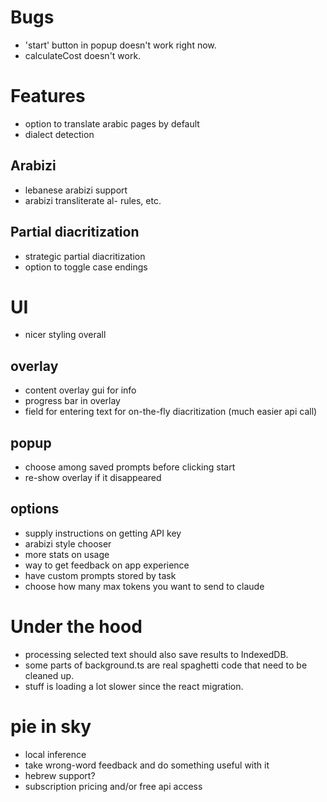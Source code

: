 # Bugs
- 'start' button in popup doesn't work right now.
- calculateCost doesn't work.

# Features
- option to translate arabic pages by default
- dialect detection
## Arabizi
- lebanese arabizi support
- arabizi transliterate al- rules, etc.
## Partial diacritization
- strategic partial diacritization
- option to toggle case endings

# UI
- nicer styling overall
## overlay
- content overlay gui for info
- progress bar in overlay
- field for entering text for on-the-fly diacritization (much easier api call)
## popup
- choose among saved prompts before clicking start
- re-show overlay if it disappeared
## options
- supply instructions on getting API key
- arabizi style chooser
- more stats on usage
- way to get feedback on app experience
- have custom prompts stored by task
- choose how many max tokens you want to send to claude

# Under the hood
- processing selected text should also save results to IndexedDB.
- some parts of background.ts are real spaghetti code that need to be cleaned up.
- stuff is loading a lot slower since the react migration.

# pie in sky
- local inference
- take wrong-word feedback and do something useful with it
- hebrew support?
- subscription pricing and/or free api access